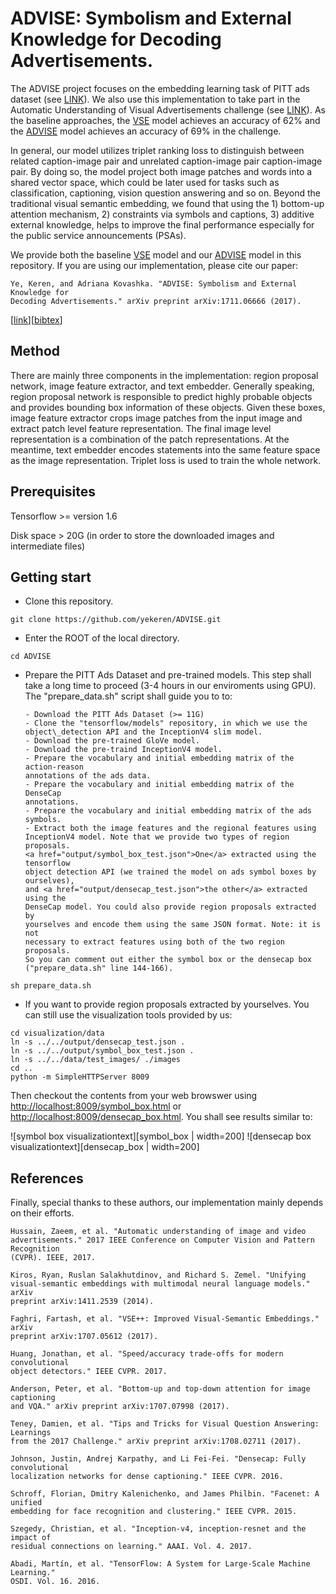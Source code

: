 # ADVISE: Symbolism and External Knowledge for Decoding Advertisements.

The ADVISE project focuses on the embedding learning task of PITT ads dataset
(see [LINK](http://people.cs.pitt.edu/~kovashka/ads/)). We also use this
implementation to take part in the Automatic Understanding of Visual
Advertisements challenge (see 
[LINK](https://evalai.cloudcv.org/web/challenges/challenge-page/86/overview)). 
As the baseline approaches, the <a href="configs/vse++.pbtxt">VSE</a> model
achieves an accuracy of 62% and the <a href="configs/advise.kb.pbtxt">ADVISE</a>
model achieves an accuracy of 69% in the challenge.

In general, our model utilizes triplet ranking loss to distinguish between 
related caption-image pair and unrelated caption-image pair caption-image pair. 
By doing so, the model project both image patches and words into a shared 
vector space, which could be later used for tasks such as classification, 
captioning, vision question answering and so on. Beyond the traditional visual
semantic embedding, we found that using the 1) bottom-up attention mechanism, 2)
constraints via symbols and captions, 3) additive external knowledge, helps to
improve the final performance especially for the public service announcements 
(PSAs).

We provide both the baseline <a href="configs/vse++.pbtxt">VSE</a> model and 
our <a href="configs/advise.kb.pbtxt">ADVISE</a> model in this repository.
If you are using our implementation, please cite our paper:
```
Ye, Keren, and Adriana Kovashka. "ADVISE: Symbolism and External Knowledge for
Decoding Advertisements." arXiv preprint arXiv:1711.06666 (2017).
```
\[[link](https://arxiv.org/pdf/1711.06666.pdf)\]\[[bibtex](https://scholar.googleusercontent.com/scholar.bib?q=info:K2QWc_pL9-YJ:scholar.google.com/&output=citation&scisig=AAGBfm0AAAAAWvsX4yeW9FRFUealOfUsxcfTEzOL2F4A&scisf=4&ct=citation&cd=-1&hl=en)\]

## Method

There are mainly three components in the implementation: region proposal
network, image feature extractor, and text embedder. Generally speaking, region
proposal network is responsible to predict highly probable objects and provides
bounding box information of these objects. Given these boxes, image feature
extractor crops image patches from the input image and extract patch level
feature representation. The final image level representation is a combination of
the patch representations. At the meantime, text embedder encodes statements 
into the same feature space as the image representation. Triplet loss is used to
train the whole network.

## Prerequisites
Tensorflow >= version 1.6

Disk space > 20G (in order to store the downloaded images and intermediate files)

## Getting start

* Clone this repository.
```
git clone https://github.com/yekeren/ADVISE.git
```

* Enter the ROOT of the local directory.
```
cd ADVISE
```

* Prepare the PITT Ads Dataset and pre-trained models. This step shall take 
a long time to proceed (3-4 hours in our enviroments using GPU). The 
"prepare\_data.sh" script shall guide you to to:

      - Download the PITT Ads Dataset (>= 11G)
      - Clone the "tensorflow/models" repository, in which we use the
      object\_detection API and the InceptionV4 slim model.
      - Download the pre-trained GloVe model.
      - Download the pre-traind InceptionV4 model.
      - Prepare the vocabulary and initial embedding matrix of the action-reason 
      annotations of the ads data.
      - Prepare the vocabulary and initial embedding matrix of the DenseCap
      annotations.
      - Prepare the vocabulary and initial embedding matrix of the ads symbols.
      - Extract both the image features and the regional features using
      InceptionV4 model. Note that we provide two types of region proposals. 
      <a href="output/symbol_box_test.json">One</a> extracted using the tensorflow
      object detection API (we trained the model on ads symbol boxes by ourselves), 
      and <a href="output/densecap_test.json">the other</a> extracted using the 
      DenseCap model. You could also provide region proposals extracted by 
      yourselves and encode them using the same JSON format. Note: it is not 
      necessary to extract features using both of the two region proposals. 
      So you can comment out either the symbol box or the densecap box 
      ("prepare_data.sh" line 144-166).


```
sh prepare_data.sh
```

* If you want to provide region proposals extracted by yourselves. You can 
still use the visualization tools provided by us:
```
cd visualization/data
ln -s ../../output/densecap_test.json .
ln -s ../../output/symbol_box_test.json .
ln -s ../../data/test_images/ ./images
cd ..
python -m SimpleHTTPServer 8009
```
Then checkout the contents from your web browswer
using <a href="http://localhost:8009/symbol_box.html">http://localhost:8009/symbol_box.html</a>
or <a href="http://localhost:8009/densecap_box.html">http://localhost:8009/densecap_box.html</a>.
You shall see results similar to:

![symbol box visualizationtext][symbol_box | width=200] ![densecap box visualizationtext][densecap_box | width=200]

[symbol_box]: https://github.com/yekeren/ADVISE/blob/master/docs/symbol_box.png "Logo Title Text 2"
[densecap_box]: https://github.com/yekeren/ADVISE/blob/master/docs/densecap_box.png "Logo Title Text 2"


## References
Finally, special thanks to these authors, our implementation mainly depends 
on their efforts.
```
Hussain, Zaeem, et al. "Automatic understanding of image and video
advertisements." 2017 IEEE Conference on Computer Vision and Pattern Recognition
(CVPR). IEEE, 2017.

Kiros, Ryan, Ruslan Salakhutdinov, and Richard S. Zemel. "Unifying
visual-semantic embeddings with multimodal neural language models." arXiv
preprint arXiv:1411.2539 (2014).

Faghri, Fartash, et al. "VSE++: Improved Visual-Semantic Embeddings." arXiv
preprint arXiv:1707.05612 (2017).

Huang, Jonathan, et al. "Speed/accuracy trade-offs for modern convolutional
object detectors." IEEE CVPR. 2017.

Anderson, Peter, et al. "Bottom-up and top-down attention for image captioning
and VQA." arXiv preprint arXiv:1707.07998 (2017).

Teney, Damien, et al. "Tips and Tricks for Visual Question Answering: Learnings
from the 2017 Challenge." arXiv preprint arXiv:1708.02711 (2017).

Johnson, Justin, Andrej Karpathy, and Li Fei-Fei. "Densecap: Fully convolutional
localization networks for dense captioning." IEEE CVPR. 2016.

Schroff, Florian, Dmitry Kalenichenko, and James Philbin. "Facenet: A unified
embedding for face recognition and clustering." IEEE CVPR. 2015.

Szegedy, Christian, et al. "Inception-v4, inception-resnet and the impact of
residual connections on learning." AAAI. Vol. 4. 2017.

Abadi, Martín, et al. "TensorFlow: A System for Large-Scale Machine Learning."
OSDI. Vol. 16. 2016.
```
